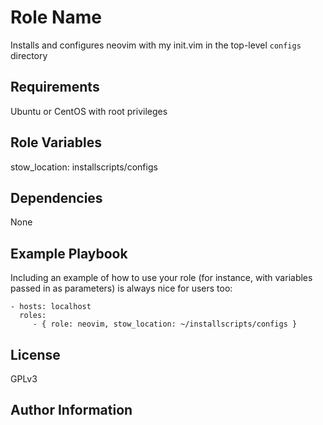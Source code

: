 Role Name
=========

Installs and configures neovim with my init.vim in the top-level `configs` directory

Requirements
------------

Ubuntu or CentOS with root privileges

Role Variables
--------------

stow_location: installscripts/configs

Dependencies
------------

None

Example Playbook
----------------

Including an example of how to use your role (for instance, with variables passed in as parameters) is always nice for users too:

    - hosts: localhost
      roles:
         - { role: neovim, stow_location: ~/installscripts/configs }

License
-------

GPLv3

Author Information
------------------
